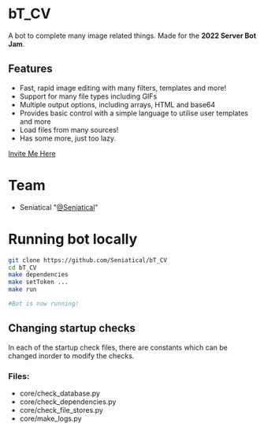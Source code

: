 # bT_CV

A bot to complete many image related things.
Made for the **2022 Server Bot Jam**.

## Features
* Fast, rapid image editing with many filters, templates and more!
* Support for many file types including GIFs
* Multiple output options, including arrays, HTML and base64
* Provides basic control with a simple language to utilise user templates and more
* Load files from many sources!
* Has some more, just too lazy.

[Invite Me Here](https://discord.com/api/oauth2/authorize?client_id=1003748391353851954&permissions=274878024768&redirect_uri=https%3A%2F%2Fgithub.com%2FSeniatical%2FbT_CV&response_type=code&scope=bot)

# Team
* Seniatical "[@Seniatical](https://github.com/Seniatical)"

# Running bot locally
```sh
git clone https://github.com/Seniatical/bT_CV
cd bT_CV
make dependencies
make setToken ...
make run

#Bot is now running!
```

## Changing startup checks
In each of the startup check files,
there are constants which can be changed inorder to modify the checks.

### Files:
* core/check_database.py
* core/check_dependencies.py
* core/check_file_stores.py
* core/make_logs.py
